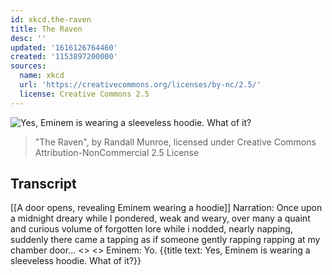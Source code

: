 ```yaml
---
id: xkcd.the-raven
title: The Raven
desc: ''
updated: '1616126764460'
created: '1153897200000'
sources:
  name: xkcd
  url: 'https://creativecommons.org/licenses/by-nc/2.5/'
  license: Creative Commons 2.5
---
```

![Yes, Eminem is wearing a sleeveless hoodie.  What of it?](https://imgs.xkcd.com/comics/the_raven.jpg)
> "The Raven", by Randall Munroe, licensed under Creative Commons Attribution-NonCommercial 2.5 License

## Transcript
[[A door opens, revealing Eminem wearing a hoodie]]
Narration: Once upon a midnight dreary while I pondered, weak and weary, over many a quaint and curious volume of forgotten lore while i nodded, nearly napping, suddenly there came a tapping as if someone gently rapping rapping at my chamber door...
<<click>>
<<creak>>
Eminem: Yo.
{{title text: Yes, Eminem is wearing a sleeveless hoodie. What of it?}}
